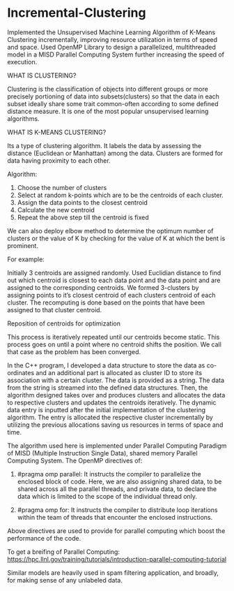 # Incremental-Clustering
Implemented the Unsupervised Machine Learning Algorithm of K-Means Clustering incrementally, improving resource utilization in terms of speed and space. Used OpenMP Library to design a parallelized, multithreaded model in a MISD Parallel Computing System further increasing the speed of execution.

WHAT IS CLUSTERING?

Clustering is the classification of objects into different groups or more precisely portioning of data into subsets(clusters) so that the data in each subset ideally share some trait common-often according to some defined distance measure. It is one of the most popular unsupervised learning algorithms.

WHAT IS K-MEANS CLUSTERING?

Its a type of clustering algorithm. It labels the data by assessing the distance (Euclidean or Manhattan) among the data. Clusters are formed for data having proximity to each other.

Algorithm:

1) Choose the number of clusters
2) Select at random k-points which are to be the centroids of each cluster.
3) Assign the data points to the closest centroid
4) Calculate the new centroid
5) Repeat the above step till the centroid is fixed

We can also deploy elbow method to determine the optimum number of clusters or the value of K by checking for the value of K at which the bent is prominent.

For example:

Initially 3 centroids are assigned randomly.
Used Euclidian distance to find out which centroid is closest to each data point and the data point and are assigned to the corresponding centroids.
We formed 3-clusters by assigning points to it’s closest centroid of each clusters centroid of each cluster. The recomputing is done based on the points that have been assigned to that cluster centroid.

Reposition of centroids for optimization

This process is iteratively repeated until our centroids become static. This process goes on until a point where no centroid shifts the position. We call that case as the problem has been converged.
 
In the C++ program, I developed a data structure to store the data as co-ordinates and an additional part is allocated as cluster ID to store its association with a certain cluster. The data is provided as a string. The data from the string is streamed into the defined data structures. Then, the algorithm designed takes over and produces clusters and allocates the data to respective clusters and updates the centroids iteratively. The dynamic data entry is inputted after the initial implementation of the clustering algorithm. The entry is allocated the respective cluster incrementally by utilizing the previous allocations saving us resources in terms of space and time.

The algorithm used here is implemented under Parallel Computing Paradigm of MISD (Multiple Instruction Single Data), shared memory Parallel Computing System. The OpenMP directives of:

1) #pragma omp parallel: It instructs the compiler to parallelize the enclosed block of code. Here, we are also assigning shared data, to be shared across all the parallel threads, and private data, to declare the data which is limited to the scope of the individual thread only.

2) #pragma omp for: It instructs the compiler to distribute loop iterations within the team of threads that encounter the enclosed instructions.

Above directives are used to provide for parallel computing which boost the performance of the code.

To get a breifing of Parallel Computing: https://hpc.llnl.gov/training/tutorials/introduction-parallel-computing-tutorial

Similar models are heavily used in spam filtering application, and broadly, for making sense of any unlabeled data.
